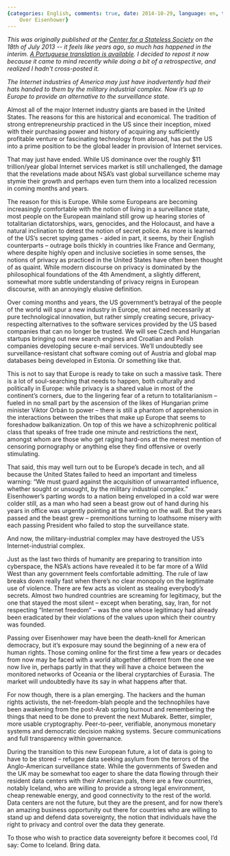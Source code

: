 ```yaml
---
{categories: English, comments: true, date: 2014-10-29, language: en, title: Passing
    Over Eisenhower}
---
```


*This was originally published at the [Center for a Stateless Society](http://c4ss.org/content/20395) on the 18th of July 2013 -- it feels like years ago, so much has happened in the interim. [A Portuguese translation is available](http://c4ss.org/content/20513). I decided to repost it now because it came to mind recently while doing a bit of a retrospective, and realized I hadn't cross-posted it.*


_The Internet industries of America may just have inadvertently had their hats handed to them by the military industrial complex. Now it’s up to Europe to provide an alternative to the surveillance state._

Almost all of the major Internet industry giants are based in the United States. The reasons for this are historical and economical. The tradition of strong entrepreneurship practiced in the US since their inception, mixed with their purchasing power and history of acquiring any sufficiently profitable venture or fascinating technology from abroad, has put the US into a prime position to be the global leader in provision of Internet services.

That may just have ended. While US dominance over the roughly $11 trillion/year global Internet services market is still unchallenged, the damage that the revelations made about NSA’s vast global surveillance scheme may stymie their growth and perhaps even turn them into a localized recession in coming months and years.

The reason for this is Europe. While some Europeans are becoming increasingly comfortable with the notion of living in a surveillance state, most people on the European mainland still grow up hearing stories of totalitarian dictatorships, wars, genocides, and the Holocaust, and have a natural inclination to detest the notion of secret police. As more is learned of the US’s secret spying games - aided in part, it seems, by their English counterparts – outrage boils thickly in countries like France and Germany, where despite highly open and inclusive societies in some senses, the notions of privacy as practiced in the United States have often been thought of as quaint. While modern discourse on privacy is dominated by the philosophical foundations of the 4th Amendment, a slightly different, somewhat more subtle understanding of privacy reigns in European discourse, with an annoyingly elusive definition.

Over coming months and years, the US government’s betrayal of the people of the world will spur a new industry in Europe, not aimed necessarily at pure technological innovation, but rather simply creating secure, privacy-respecting alternatives to the software services provided by the US based companies that can no longer be trusted. We will see Czech and Hungarian startups bringing out new search engines and Croatian and Polish companies developing secure e-mail services. We’ll undoubtedly see  surveillance-resistant chat software coming out of Austria and global map databases being developed in Estonia. Or something like that.

This is not to say that Europe is ready to take on such a massive task. There is a lot of soul-searching that needs to happen, both culturally and politically in Europe: while privacy is a shared value in most of the continent’s corners, due to the lingering fear of a return to totalitarianism – fueled in no small part by the ascension of the likes of Hungarian prime minister Viktor Orbán to power – there is still a phantom of apprehension in the interactions between the tribes that make up Europe that seems to foreshadow balkanization. On top of this we have a schizophrenic political class that speaks of free trade one minute and restrictions the next, amongst whom are those who get raging hard-ons at the merest mention of censoring pornography or anything else they find offensive or overly stimulating.

That said, this may well turn out to be Europe’s decade in tech, and all because the United States failed to heed an important and timeless warning: “We must guard against the acquisition of unwarranted influence, whether sought or unsought, by the military industrial complex.” Eisenhower’s parting words to a nation being enveloped in a cold war were colder still, as a man who had seen a beast grow out of hand during his years in office was urgently pointing at the writing on the wall. But the years passed and the beast grew – premonitions turning to loathsome misery with each passing President who failed to stop the surveillance state.

And now, the military-industrial complex may have destroyed the US’s Internet-industrial complex.

Just as the last two thirds of humanity are preparing to transition into cyberspace, the NSA’s actions have revealed it to be far more of a Wild West than any government feels comfortable admitting. The rule of law breaks down really fast when there’s no clear monopoly on the legitimate use of violence. There are few acts as violent as stealing everybody’s secrets. Almost two hundred countries are screaming for legitimacy, but the one that stayed the most silent – except when berating, say, Iran, for not respecting “Internet freedom” – was the one whose legitimacy had already been eradicated by their violations of the values upon which their country was founded.

Passing over Eisenhower may have been the death-knell for American democracy, but it’s exposure may sound the beginning of a new era of human rights. Those coming online for the first time a few years or decades from now may be faced with a world altogether different from the one we now live in, perhaps partly in that they will have a choice between the monitored networks of Oceania or the liberal cryptarchies of Eurasia. The market will undoubtedly have its say in what happens after that.

For now though, there is a plan emerging. The hackers and the human rights activists, the net-freedom-blah people and the technophiles have been awakening from the post-Arab spring burnout and remembering the things that need to be done to prevent the next Mubarek. Better, simpler, more usable cryptography. Peer-to-peer, verifiable, anonymous monetary systems and democratic decision making systems. Secure communications and full transparency within governance.

During the transition to this new European future, a lot of data is going to have to be stored – refugee data seeking asylum from the terrors of the Anglo-American surveillance state. While the governments of Sweden and the UK may be somewhat too eager to share the data flowing through their resident data centers with their American pals, there are a few countries, notably Iceland, who are willing to provide a strong legal environment, cheap renewable energy, and good connectivity to the rest of the world. Data centers are not the future, but they are the present, and for now there’s an amazing business opportunity out there for countries who are willing to stand up and defend data sovereignty, the notion that individuals have the right to privacy and control over the data they generate.

To those who wish to practice data sovereignty before it becomes cool, I’d say: Come to Iceland. Bring data.
